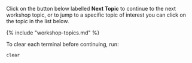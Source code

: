 Click on the button below labelled **Next Topic** to continue to the next workshop topic, or to jump to a specific topic of interest you can click on the topic in the list below.

{% include "workshop-topics.md" %}

To clear each terminal before continuing, run:

```execute-all
clear
```
